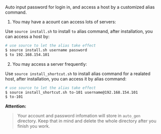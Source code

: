 Auto input password for login in, and access a host by a customized alias command.

1.  You may have a acount can access lots of servers:

Use `source install.sh` to install `to` alias command, after installation, you can access a host by:
    
```bash
# use source to let the alias take effect
$ source install.sh username password
$ to 192.168.154.101
```

2.  You may access a server frequently:

Use `source install_shortcut.sh` to install alias command for a realated host, after installation, you can access it  by alias command:

```bash
# use source to let the alias take effect
$ source install_shortcut.sh to-101 username@192.168.154.101
$ to-101
```

**Attention:**
    
> Your account and password infomation will store in `auto_gen` directory.
> Keep that in mind and delete the whole directory after you finish you work.
